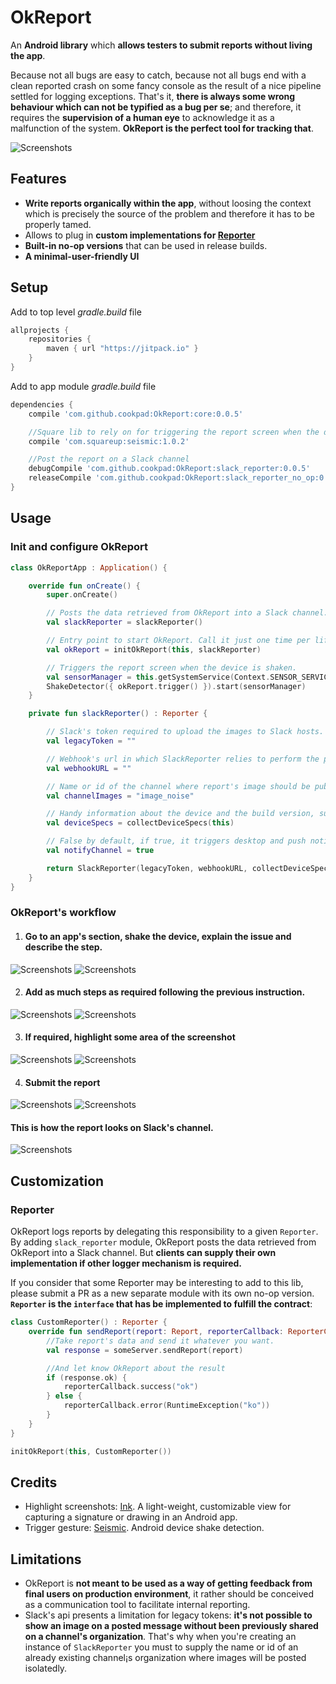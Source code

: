 # OkReport

An **Android library** which **allows testers to submit reports without living the app**.

Because not all bugs are easy to catch, because not all bugs end with a clean reported crash on some fancy console as the result of a nice pipeline settled for logging exceptions. That's it, **there is always some wrong behaviour which can not be typified as a bug per se**; and therefore, it requires the **supervision of a human eye** to acknowledge it as a malfunction of the system. **OkReport is the perfect tool for tracking that**.

![Screenshots](assets/intro.png)

## Features
* **Write reports organically within the app**, without loosing the context which is precisely the source of the problem and therefore it has to be properly tamed.
* Allows to plug in **custom implementations for [Reporter](#reporter)**
* **Built-in no-op versions** that can be used in release builds.
* **A minimal-user-friendly UI**


## Setup
Add to top level *gradle.build* file

```gradle
allprojects {
    repositories {
        maven { url "https://jitpack.io" }
    }
}
```

Add to app module *gradle.build* file
```gradle
dependencies {
	compile 'com.github.cookpad:OkReport:core:0.0.5'

	//Square lib to rely on for triggering the report screen when the device is shaken
	compile 'com.squareup:seismic:1.0.2'

	//Post the report on a Slack channel
	debugCompile 'com.github.cookpad:OkReport:slack_reporter:0.0.5'
   	releaseCompile 'com.github.cookpad:OkReport:slack_reporter_no_op:0.0.5'
}
```

## Usage

### Init and configure OkReport

```kotlin
class OkReportApp : Application() {

    override fun onCreate() {
        super.onCreate()

        // Posts the data retrieved from OkReport into a Slack channel.
        val slackReporter = slackReporter()

        // Entry point to start OkReport. Call it just one time per life-time application.
        val okReport = initOkReport(this, slackReporter)

        // Triggers the report screen when the device is shaken.
        val sensorManager = this.getSystemService(Context.SENSOR_SERVICE) as SensorManager
        ShakeDetector({ okReport.trigger() }).start(sensorManager)
    }

    private fun slackReporter() : Reporter {

        // Slack's token required to upload the images to Slack hosts. Go to https://api.slack.com/custom-integrations/legacy-tokens and create one.
        val legacyToken = ""

        // Webhook's url in which SlackReporter relies to perform the publishing report. Go to https://api.slack.com/incoming-webhooks and create one.
        val webhookURL = ""

        // Name or id of the channel where report's image should be published. See limitation section for more details.
        val channelImages = "image_noise"

        // Handy information about the device and the build version, such us device model, locale or current version code.
        val deviceSpecs = collectDeviceSpecs(this)

        // False by default, if true, it triggers desktop and push notifications to all team members in the channel where the report has been posted.
        val notifyChannel = true

        return SlackReporter(legacyToken, webhookURL, collectDeviceSpecs(this), channelImages, notifyChannel)
    }
}
```

### <a name="ok_report_workflow"></a> OkReport's workflow

1. #### Go to an app's section, shake the device, explain the issue and describe the step.

![Screenshots](assets/step1A.png) ![Screenshots](assets/step1B.png)

2. #### Add as much steps as required following the previous instruction.

![Screenshots](assets/step2A.png) ![Screenshots](assets/step2B.png)

3. #### If required, highlight some area of the screenshot

![Screenshots](assets/step3A.png) ![Screenshots](assets/step3B.png)

4. #### Submit the report

![Screenshots](assets/step4A.png) ![Screenshots](assets/step4B.png)

#### This is how the report looks on Slack's channel.

![Screenshots](assets/slack_report.png)

## Customization

### <a name="reporter"></a> Reporter
OkReport logs reports by delegating this responsibility to a given `Reporter`. By adding `slack_reporter` module, OkReport posts the data retrieved from OkReport into a Slack channel. But **clients can supply their own implementation if other logger mechanism is required.**

If you consider that some Reporter may be interesting to add to this lib, please submit a PR as a new separate module with its own no-op version. **`Reporter` is the `interface` that has be implemented to fulfill the contract**:

```kotlin
class CustomReporter() : Reporter {
    override fun sendReport(report: Report, reporterCallback: ReporterCallback) {
        //Take report's data and send it whatever you want.
        val response = someServer.sendReport(report)

        //And let know OkReport about the result
        if (response.ok) {
            reporterCallback.success("ok")
        } else {
            reporterCallback.error(RuntimeException("ko"))
        }
    }
}

initOkReport(this, CustomReporter())
```

## Credits
* Highlight screenshots: [Ink](https://github.com/simplifycom/ink-android). A light-weight, customizable view for capturing a signature or drawing in an Android app.
* Trigger gesture: [Seismic](https://github.com/square/seismic). Android device shake detection.

## Limitations
* OkReport is **not meant to be used as a way of getting feedback from final users on production environment**, it rather should be conceived as a communication tool to facilitate internal reporting.
* Slack's api presents a limitation for legacy tokens: **it's not possible to show an image on a posted message without been previously shared on a channel's organization**. That's why when you're creating an instance of `SlackReporter` you must to supply the name or id of an already existing channel¡s organization where images will be posted isolatedly.
